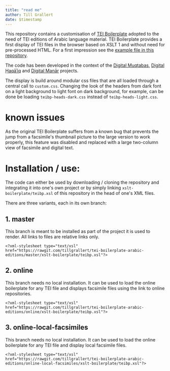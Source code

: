 ```yaml
---
title: "read me"
author: Till Grallert
date: $timestamp
---
```


This repository contains a customisation of [TEI Boilerplate](http://dcl.slis.indiana.edu/teibp/) adopted to the need of TEI editions of Arabic language material. TEI Boilerplate provides a  first display of TEI files in the browser based on XSLT 1 and without need for pre-processed HTML. For a first impression see the [example file in this repository](https://rawgit.com/tillgrallert/tei-boilerplate-arabic-editions/master/example/oclc_4770057679-i_60.TEIP5.xml).

The code has been developed in the context of the [Digital Muqtabas](https://github.com/tillgrallert/digital-muqtabas), [Digital Ḥaqāʾiq](https://github.com/tillgrallert/digital-haqaiq) and [Digital Manār](https://github.com/tillgrallert/digital-manar) projects.

The display is build around modular css files that are all loaded through a central call to `custom.css`. Changing the look of the headers from dark font on a light background to light font on dark background, for example, can be done be loading `teibp-heads-dark.css` instead of `teibp-heads-light.css`.

# known issues

As the original TEI Boilerplate suffers from a known bug that prevents the jump from a facsimile's thumbnail picture to the large version to work properly, this feature was disabled and replaced with a large two-column view of facsimile and digital text.

# Installation / use:

The code can either be used by downloading / cloning the repository and integrating it into one's own project or by simply linking `xslt-boilerplate/teibp.xsl` of this repository in the head of one's XML files. 

There are three variants, each in its own branch:

## 1. master

This branch is meant to be installed as part of the project it is used to render. All links to files are relative links only.

~~~{.xml}
<?xml-stylesheet type="text/xsl" href="https://rawgit.com/tillgrallert/tei-boilerplate-arabic-editions/master/xslt-boilerplate/teibp.xsl"?>
~~~

## 2. online

This branch needs no local installation. It can be used to load the online boilerplate for any TEI file and displays facsimile files using the link to online repositories.

~~~{.xml}
<?xml-stylesheet type="text/xsl" href="https://rawgit.com/tillgrallert/tei-boilerplate-arabic-editions/online/xslt-boilerplate/teibp.xsl"?>
~~~

## 3. online-local-facsimiles

This branch needs no local installation. It can be used to load the online boilerplate for any TEI file and display local facsimile files.

~~~{.xml}
<?xml-stylesheet type="text/xsl" href="https://rawgit.com/tillgrallert/tei-boilerplate-arabic-editions/online-local-facsimiles/xslt-boilerplate/teibp.xsl"?>
~~~